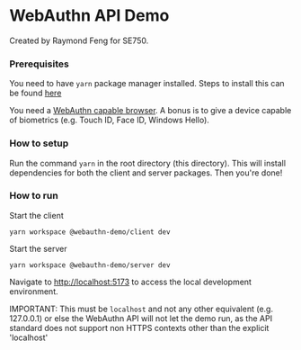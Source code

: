 # WebAuthn API Demo

Created by Raymond Feng for SE750.

### Prerequisites

You need to have `yarn` package manager installed. Steps to install this can be 
found [here](https://classic.yarnpkg.com/en/docs/install#mac-stable)

You need a [WebAuthn capable browser](https://webauthn.me/browser-support). A bonus is to give a device capable of 
biometrics (e.g. Touch ID, Face ID, Windows Hello). 

### How to setup

Run the command `yarn` in the root directory (this directory). This will install dependencies for both the client
and server packages. Then you're done!

### How to run

Start the client
```
yarn workspace @webauthn-demo/client dev
```

Start the server
```
yarn workspace @webauthn-demo/server dev
```

Navigate to [http://localhost:5173](http://localhost:5173) to access the local development environment.

IMPORTANT: This must be `localhost` and not any other equivalent (e.g. 127.0.0.1) or else the WebAuthn API
will not let the demo run, as the API standard does not support non HTTPS contexts other than the explicit 'localhost'